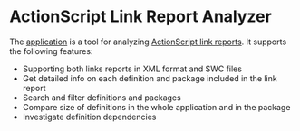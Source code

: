ActionScript Link Report Analyzer
=================================
The [application](http://evgeniy-polyakov.github.io/link-report-analyzer) is a tool for analyzing [ActionScript link reports](http://help.adobe.com/en_US/flex/using/WS2db454920e96a9e51e63e3d11c0bf67110-7ff4.html#WS2db454920e96a9e51e63e3d11c0bf69084-7adc).
It supports the following features:
* Supporting both links reports in XML format and SWC files
* Get detailed info on each definition and package included in the link report
* Search and filter definitions and packages
* Compare size of definitions in the whole application and in the package
* Investigate definition dependencies

